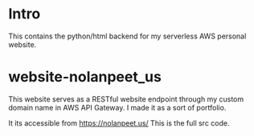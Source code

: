 # Intro
This contains the python/html backend for my serverless AWS personal website.

# website-nolanpeet_us
This website serves as a RESTful website endpoint through my custom domain name in AWS API Gateway. I made it as a sort of portfolio.

It its accessible from https://nolanpeet.us/ This is the full src code.
